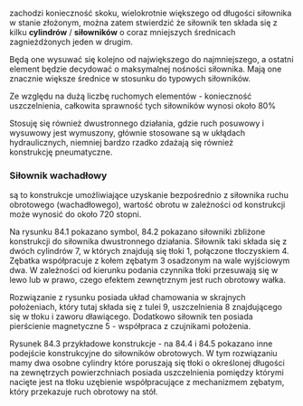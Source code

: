 

zachodzi konieczność skoku, wielokrotnie większego od długości siłownika w stanie złożonym, można zatem stwierdzić że siłownik ten składa się z kilku **cylindrów** / **siłowników** o coraz mniejszych średnicach zagnieżdżonych jeden w drugim.

Będą one wysuwać się kolejno od największego do najmniejszego, a ostatni element będzie decydować o maksymalnej nośności siłownika. Mają one znacznie większe średnice w stosunku do typowych siłowników.

Ze względu na dużą liczbę ruchomych elementów - konieczność uszczelnienia, całkowita sprawność tych siłowników wynosi około 80%

Stosuję się również dwustronnego działania, gdzie ruch posuwowy i wysuwowy jest wymuszony, głównie stosowane są w ukłądach hydraulicznych, niemniej bardzo rzadko zdażają się również konstrukcję pneumatyczne.

### Siłownik wachadłowy

są to konstrukcje umożliwiające uzyskanie bezpośrednio z siłownika ruchu obrotowego (wachadłowego), wartość obrotu w zależności od konstrukcji może wynosić do około 720 stopni.

Na rysunku 84.1 pokazano symbol, 84.2 pokazano siłowniki zbliżone konstrukcji do siłownika dwustronnego działania. Siłownik taki składa się z dwóch cylindrów 7, w których znajdują się tłoki 1, połączone tłoczyskiem 4. Zębatka współpracuje z kołem zębatym 3 osadzonym na wale wyjściowym dwa. W zależności od kierunku podania czynnika tłoki przesuwają się w lewo lub w prawo, czego efektem zewnętrznym jest ruch obrotowy wałka.

Rozwiązanie z rysunku posiada układ chamowania w skrajnych położeniach, który tutaj składa się z tulei 9, uszczelnienia 8 znajdującego się w tłoku i zaworu dławiącego. Dodatkowo siłownik ten posiada pierścienie magnetyczne 5 - współpraca z czujnikami położenia.

Rysunek 84.3 przykładowe konstrukcje - na 84.4 i 84.5 pokazano inne podejście konstrukcyjne do siłowników obrotowych. W tym rozwiązaniu mamy dwa osobne cylindry które poruszają się tłoki o określonej długości na zewnętrzych powierzchniach posiada uszczelnienia pomiędzy którymi nacięte jest na tłoku uzębienie współpracujące z mechanizmem zębatym, który przekazuje ruch obrotowy na stół. 

